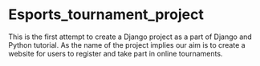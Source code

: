 # Esports_tournament_project
This is the first attempt to create a Django project as a part of Django and Python tutorial. As the name of the project implies our aim is to create a website for users to register and take part in online tournaments. 
